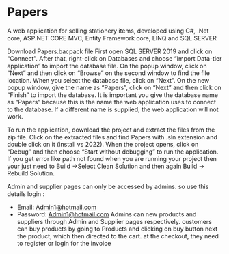 # Papers
A web application for selling stationery items, developed using C#, .Net core, ASP.NET CORE MVC, Entity Framework core, LINQ and SQL SERVER 

Download Papers.bacpack file
First open SQL SERVER 2019 and click on “Connect”. After that, right-click on Databases and choose “Import Data-tier application” to import the database file. On the popup window, click on “Next” and then click on “Browse” on the second window to find the file location. When you select the database file, click on “Next”. On the new popup window, give the name as “Papers”, click on “Next” and then click on “Finish” to import the database. It is important you give the database name as “Papers” because this is the name the web application uses to connect to the database. If a different name is supplied, the web application will not work.


To run the application, download the project and extract the files from the zip file. Click on the extracted files and find Papers with .sln extension and double click on it (install vs 2022). When the project opens, click on “Debug” and then choose “Start without debugging” to run the application. If you get error like path not found when you are running your project then your just need to Build ->Select Clean Solution and then again Build -> Rebuild Solution. 

Admin and supplier pages can only be accessed by admins. so use this details login :
* Email: Admin1@hotmail.com
* Password: Admin1@hotmail.com
Admins can new products and suppliers through Admin and Supplier pages respectively.
customers can buy products by going to Products and clicking on buy button next the product, which then directed to the cart. at the checkout, they need to register or login for the invoice
